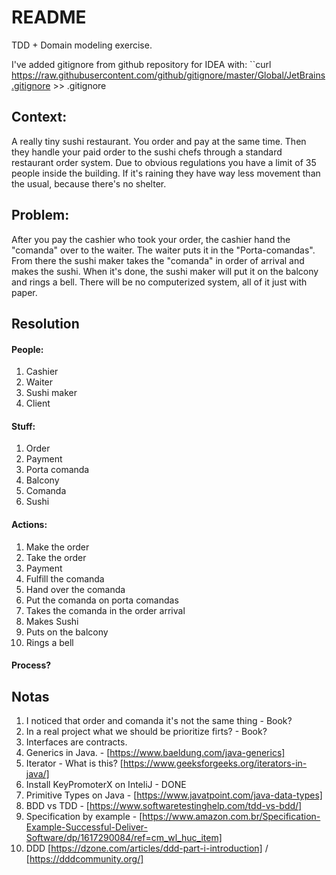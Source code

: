 # README

TDD + Domain modeling exercise.

I've added gitignore from github repository for IDEA with: ``curl https://raw.githubusercontent.com/github/gitignore/master/Global/JetBrains.gitignore >> .gitignore

## Context:

A really tiny sushi restaurant. You order and pay at the same time. Then they handle your paid order to the sushi chefs through a standard restaurant order system. Due to obvious regulations you have a limit of 35 people inside the building. If it's raining they have way less movement than the usual, because there's no shelter.

## Problem: 

After you pay the cashier who took your order, the cashier hand the "comanda" over to the waiter. The waiter puts it in the "Porta-comandas". From there the sushi maker takes the "comanda" in order of arrival and makes the sushi. When it's done, the sushi maker will put it on the balcony and rings a bell. There will be no computerized system, all of it just with paper.


## Resolution

#### People:
1. Cashier
2. Waiter
3. Sushi maker
4. Client

#### Stuff:
1. Order
2. Payment
3. Porta comanda
4. Balcony
1. Comanda
1. Sushi

#### Actions:
1. Make the order
1. Take the order
1. Payment
1. Fulfill the comanda
1. Hand over the comanda 
1. Put the comanda on porta comandas
1. Takes the comanda in the order arrival
1. Makes Sushi
1. Puts on the balcony
1. Rings a bell

#### Process?


## Notas

1. I noticed that order and comanda it's not the same thing - Book?
1. In a real project what we should be prioritize firts? - Book?
1. Interfaces are contracts.
1. Generics in Java. - [https://www.baeldung.com/java-generics]
1. Iterator - What is this? [https://www.geeksforgeeks.org/iterators-in-java/]
1. Install KeyPromoterX on InteliJ - DONE
1. Primitive Types on Java - [https://www.javatpoint.com/java-data-types]
1. BDD vs TDD - [https://www.softwaretestinghelp.com/tdd-vs-bdd/]
1. Specification by example - [https://www.amazon.com.br/Specification-Example-Successful-Deliver-Software/dp/1617290084/ref=cm_wl_huc_item] 
1. DDD [https://dzone.com/articles/ddd-part-i-introduction] / [https://dddcommunity.org/]

